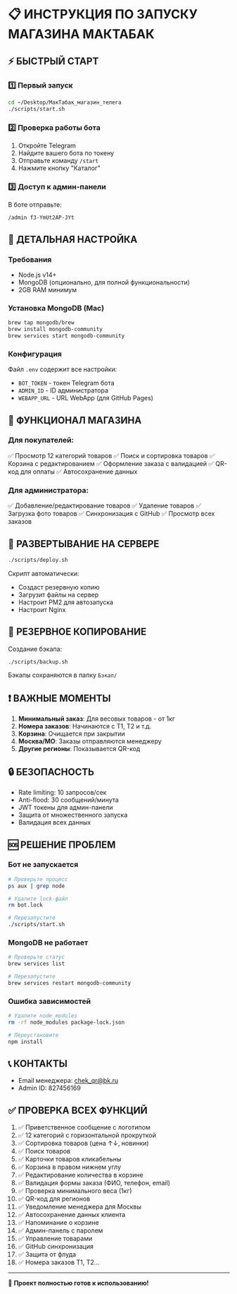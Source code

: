 # 📋 ИНСТРУКЦИЯ ПО ЗАПУСКУ МАГАЗИНА МАКТАБАК

## ⚡ БЫСТРЫЙ СТАРТ

### 1️⃣ Первый запуск

```bash
cd ~/Desktop/МакТабак_магазин_телега
./scripts/start.sh
```

### 2️⃣ Проверка работы бота

1. Откройте Telegram
2. Найдите вашего бота по токену
3. Отправьте команду `/start`
4. Нажмите кнопку "Каталог"

### 3️⃣ Доступ к админ-панели

В боте отправьте:
```
/admin f3-YmUt2AP-JYt
```

## 🔧 ДЕТАЛЬНАЯ НАСТРОЙКА

### Требования
- Node.js v14+
- MongoDB (опционально, для полной функциональности)
- 2GB RAM минимум

### Установка MongoDB (Mac)
```bash
brew tap mongodb/brew
brew install mongodb-community
brew services start mongodb-community
```

### Конфигурация
Файл `.env` содержит все настройки:
- `BOT_TOKEN` - токен Telegram бота
- `ADMIN_ID` - ID администратора
- `WEBAPP_URL` - URL WebApp (для GitHub Pages)

## 📱 ФУНКЦИОНАЛ МАГАЗИНА

### Для покупателей:
✅ Просмотр 12 категорий товаров
✅ Поиск и сортировка товаров
✅ Корзина с редактированием
✅ Оформление заказа с валидацией
✅ QR-код для оплаты
✅ Автосохранение данных

### Для администратора:
✅ Добавление/редактирование товаров
✅ Удаление товаров
✅ Загрузка фото товаров
✅ Синхронизация с GitHub
✅ Просмотр всех заказов

## 🚀 РАЗВЕРТЫВАНИЕ НА СЕРВЕРЕ

```bash
./scripts/deploy.sh
```

Скрипт автоматически:
- Создаст резервную копию
- Загрузит файлы на сервер
- Настроит PM2 для автозапуска
- Настроит Nginx

## 💾 РЕЗЕРВНОЕ КОПИРОВАНИЕ

Создание бэкапа:
```bash
./scripts/backup.sh
```

Бэкапы сохраняются в папку `Бэкап/`

## ❗ ВАЖНЫЕ МОМЕНТЫ

1. **Минимальный заказ**: Для весовых товаров - от 1кг
2. **Номера заказов**: Начинаются с Т1, Т2 и т.д.
3. **Корзина**: Очищается при закрытии
4. **Москва/МО**: Заказы отправляются менеджеру
5. **Другие регионы**: Показывается QR-код

## 🔒 БЕЗОПАСНОСТЬ

- Rate limiting: 10 запросов/сек
- Anti-flood: 30 сообщений/минута
- JWT токены для админ-панели
- Защита от множественного запуска
- Валидация всех данных

## 🆘 РЕШЕНИЕ ПРОБЛЕМ

### Бот не запускается
```bash
# Проверьте процесс
ps aux | grep node

# Удалите lock-файл
rm bot.lock

# Перезапустите
./scripts/start.sh
```

### MongoDB не работает
```bash
# Проверьте статус
brew services list

# Перезапустите
brew services restart mongodb-community
```

### Ошибка зависимостей
```bash
# Удалите node_modules
rm -rf node_modules package-lock.json

# Переустановите
npm install
```

## 📞 КОНТАКТЫ

- Email менеджера: chek_qr@bk.ru
- Admin ID: 827456169

## ✅ ПРОВЕРКА ВСЕХ ФУНКЦИЙ

1. ✅ Приветственное сообщение с логотипом
2. ✅ 12 категорий с горизонтальной прокруткой
3. ✅ Сортировка товаров (цена ↑↓, новинки)
4. ✅ Поиск товаров
5. ✅ Карточки товаров кликабельны
6. ✅ Корзина в правом нижнем углу
7. ✅ Редактирование количества в корзине
8. ✅ Валидация формы заказа (ФИО, телефон, email)
9. ✅ Проверка минимального веса (1кг)
10. ✅ QR-код для регионов
11. ✅ Уведомление менеджера для Москвы
12. ✅ Автосохранение данных клиента
13. ✅ Напоминание о корзине
14. ✅ Админ-панель с паролем
15. ✅ Управление товарами
16. ✅ GitHub синхронизация
17. ✅ Защита от флуда
18. ✅ Номера заказов Т1, Т2...

---

🎉 **Проект полностью готов к использованию!**